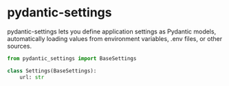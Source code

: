 # pydantic-settings

pydantic-settings lets you define application settings as Pydantic models, automatically loading
values from environment variables, .env files, or other sources.

```python
from pydantic_settings import BaseSettings

class Settings(BaseSettings):
    url: str
```